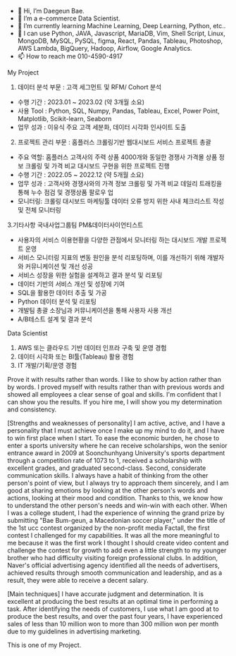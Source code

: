 - 👋 Hi, I’m Daegeun Bae.
- 👀 I’m a e-commerce Data Scientist.
- 🌱 I’m currently learning Machine Learning, Deep Learning, Python, etc..
- 👋 I can use Python, JAVA, Javascript, MariaDB, Vim, Shell Script, Linux, MongoDB, MySQL, PySQL, figma, React, Pandas, Tableau, Photoshop, AWS Lambda, BigQuery, Hadoop, Airflow, Google Analytics.
- 📫 How to reach me 010-4590-4917

My Project
1. 데이터 분석 부문 : 고객 세그먼트 및 RFM/ Cohort 분석
- 수행 기간 : 2023.01 ~ 2023.02 (약 3개월 소요)
- 사용 Tool : Python, SQL, Numpy, Pandas, Tableau, Excel, Power Point, Matplotlib, Scikit-learn, Seaborn
- 업무 성과 : 이유식 주요 고객 세분화, 데이터 시각화 인사이트 도출 

2. 프로젝트 관리 부문 : 홈플러스 크롤링기반 웹대시보드 서비스 프로젝트 총괄
- 주요 역할: 홈플러스 고객사의 주력 상품 4000개와 동일한 경쟁사 가격몰 상품 정보 크롤링 및 가격 비교 대시보드 구현을 위한 프로젝트 진행
- 수행 기간 : 2022.05 ~ 2022.12 (약 5개월 소요)
- 업무 성과 :  고객사와 경쟁사와의 가격 정보 크롤링 및 가격 비교 데일리 트래킹을 통해 누수 점검 및 경쟁상품 팔로우 업
- 모니터링: 크롤링 대시보드 마케팅툴 데이터 오류 방지 위한 사내 체크리스트 작성 및 전체 모니터링

3.기타사항
국내사업그룹팀 PM&데이터사이언티스트 
- 사용자의 서비스 이용현황을 다양한 관점에서 모니터링 하는 대시보드 개발 프로젝트 운영 
- 서비스 모니터링 지표의 변동 원인을 분석 리포팅하며, 이를 개선하기 위해 개발자와 커뮤니케이션 및 개선 성공 
- 서비스 성장을 위한 실험을 설계하고 결과 분석 및 리포팅 
- 데이터 기반의 서비스 개선 및 성장에 기여 
- SQL을 활용한 데이터 추출 및 가공 
- Python 데이터 분석 및 리포팅 
- 개발팀 총괄 소장님과 커뮤니케이션을 통해 사용자 사용 개선 
- A/B테스트 설계 및 결과 분석

Data Scientist
1) AWS 또는 클라우드 기반 데이터 인프라 구축 및 운영 경험
2) 데이터 시각화 또는 BI툴(Tableau) 활용 경험
3) IT 개발/기획/운영 경험

Prove it with results rather than words.
I like to show by action rather than by words. I proved myself with results rather than with previous words and showed all employees a clear sense of goal and skills. 
I'm confident that I can show you the results. If you hire me, I will show you my determination and consistency.

[Strengths and weaknesses of personality]
I am active, active, and I have a personality that I must achieve once I make up my mind to do it, and I have to win first place when I start. 
To ease the economic burden, he chose to enter a sports university where he can receive scholarships, won the senior entrance award in 2009 at Soonchunhyang University's sports department through a competition rate of 1073 to 1, received a scholarship with excellent grades, and graduated second-class.
Second, considerate communication skills. 
I always have a habit of thinking from the other person's point of view, but I always try to approach them sincerely, and I am good at sharing emotions by looking at the other person's words and actions, looking at their mood and condition. Thanks to this, we know how to understand the other person's needs and win-win with each other. When I was a college student, I had the experience of winning the grand prize by submitting "Bae Bum-geun, a Macedonian soccer player," under the title of the 1st ucc contest organized by the non-profit media Factall, the first contest I challenged for my capabilities. It was all the more meaningful to me because it was the first work I thought I should create video content and challenge the contest for growth to add even a little strength to my younger brother who had difficulty visiting foreign professional clubs.
In addition, Naver's official advertising agency identified all the needs of advertisers, achieved results through smooth communication and leadership, and as a result, they were able to receive a decent salary.

[Main techniques]
I have accurate judgment and determination. It is excellent at producing the best results at an optimal time in performing a task. After identifying the needs of customers, 
I use what I am good at to produce the best results, and over the past four years, 
I have experienced sales of less than 10 million won to more than 300 million won per month due to my guidelines in advertising marketing.

This is one of my Project.



